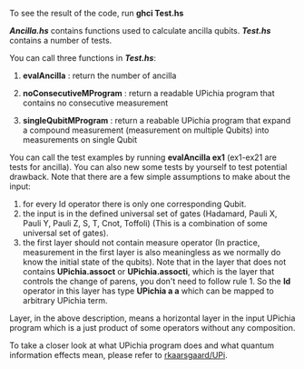 To see the result of the code, run **ghci Test.hs**

***Ancilla.hs*** contains functions used to calculate ancilla qubits. 
***Test.hs*** contains a number of tests.

You can call three functions in ***Test.hs***:

1. **evalAncilla** : return the number of ancilla

2. **noConsecutiveMProgram** : return a readable UPichia program that contains no consecutive measurement

3. **singleQubitMProgram** : return a reabable UPichia program that expand a compound measurement (measurement on multiple Qubits) into measurements on single Qubit

You can call the test examples by running **evalAncilla ex1** (ex1-ex21 are tests for ancilla). You can also new some tests by yourself to test potential drawback. Note that there are a few simple assumptions to make about the input:

1. for every Id operator there is only one corresponding Qubit.
2. the input is in the defined universal set of gates (Hadamard, Pauli X, Pauli Y, Pauli Z, S, T, Cnot, Toffoli) (This is a combination of some universal set of gates).
3. the first layer should not contain measure operator (In practice, measurement in the first layer is also meaningless as we normally do know the initial state of the qubits).
Note that in the layer that does not contains **UPichia.assoct** or **UPichia.assocti**, which is the layer that controls the change of parens, you don't need to follow rule 1. So the **Id** operator in this layer has type **UPichia a a** which can be mapped to arbitrary UPichia term.

Layer, in the above description, means a horizontal layer in the input UPichia program which is a just product of some operators without any composition.

To take a closer look at what UPichia program does and what quantum information effects mean, please refer to [rkaarsgaard/UPi](https://github.com/rkaarsgaard/upi).